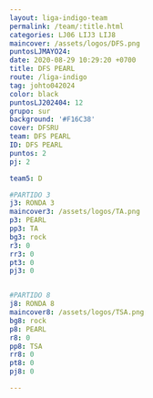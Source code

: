 ```yaml
---
layout: liga-indigo-team
permalink: /team/:title.html
categories: LJ06 LIJ3 LIJ8
maincover: /assets/logos/DFS.png
puntosLJMAYO24: 
date: 2020-08-29 10:29:20 +0700
title: DFS PEARL
route: /liga-indigo
tag: johto042024
color: black
puntosLJ202404: 12
grupo: sur
background: '#F16C38'
cover: DFSRU
team: DFS PEARL
ID: DFS PEARL
puntos: 2
pj: 2

team5: D

#PARTIDO 3
j3: RONDA 3
maincover3: /assets/logos/TA.png
p3: PEARL
pp3: TA
bg3: rock
r3: 0
rr3: 0 
pt3: 0
pj3: 0


#PARTIDO 8
j8: RONDA 8
maincover8: /assets/logos/TSA.png
bg8: rock 
p8: PEARL
r8: 0
pp8: TSA
rr8: 0
pt8: 0
pj8: 0

---
```



